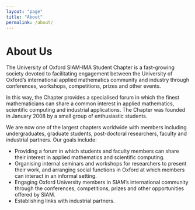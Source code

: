 ```yaml
---
layout: "page"
title: "About"
permalink: /about/
---
```


# About Us 

The University of Oxford SIAM-IMA Student Chapter is a fast-growing society devoted to facilitating engagement between the University of Oxford’s international applied mathematics community and industry through conferences, workshops, competitions, prizes and other events.

In this way, the Chapter provides a specialised forum in which the finest mathematicians can share a common interest in applied mathematics, scientific computing and industrial applications. The Chapter was founded in January 2008 by a small group of enthusiastic students.

We are now one of the largest chapters worldwide with members including undergraduates, graduate students, post-doctoral researchers, faculty and industrial partners. Our goals include:

- Providing a forum in which students and faculty members can share their interest in applied mathematics and scientific computing.
- Organising internal seminars and workshops for researchers to present their work, and arranging social functions in Oxford at which members can interact in an informal setting.
- Engaging Oxford University members in SIAM’s international community through the conferences, competitions, prizes and other opportunities offered by SIAM.
- Establishing links with industrial partners.
